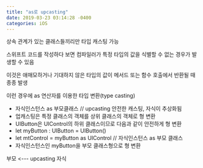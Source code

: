 ```yaml
---
title: "as로 upcasting"
date: 2019-03-23 03:14:28 -0400
categories: iOS
---
```

상속 관계가 있는 클래스들끼리만 타입 캐스팅 가능

스위프트 코드를 작성하다 보면 컴파일러가 특정 타입의 값을 식별할 수 없는 경우가 발생할 수 있음

이것은 애매모하거나 기대하지 않은 타입의 값이 메서드 또는 함수 호출에서 반환될 때 종종 발생

이런 경우에 as 연산자를 이용한 타입 변환(type casting)

- 자식인스턴스 as 부모클래스 // upcasting 안전한 캐스팅, 자식이 추상화됨
- 업캐스팅은 특정 클래스의 객체를 상위 클래스의 객체로 형 변환
- UIButton은 UIControl의 하위 클래스이므로 다음과 같이 안전하게 형 변환
- let myButton : UIButton = UIButton()
- let mtControl = myButton as UIControl // 자식인스턴스 as 부모 클래스 
- 자식인스턴스인 myButton을 부모 클래스형으로 형 변환

부모 <--- upcasting 자식 


